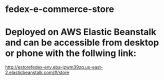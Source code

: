 # fedex-e-commerce-store

# Deployed on AWS Elastic Beanstalk and can be accessible from desktop or phone with the follwing link:
http://estorefedex-env.eba-jzwm39zq.us-east-2.elasticbeanstalk.com/#/store
